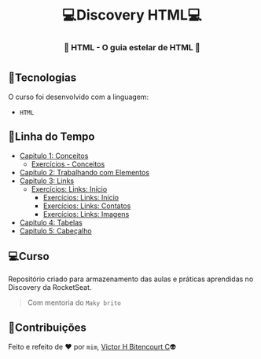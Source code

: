# <p align="center">:computer:Discovery HTML:computer:</p>
### <p align="center">:speech_balloon: HTML - O guia estelar de HTML :speech_balloon:</p> 
#
## :balloon:Tecnologias
O curso foi desenvolvido com a linguagem:
- ``HTML``

## :memo:Linha do Tempo
- [Capitulo 1: Conceitos](https://github.com/vhbitencourtc/Discovery_HTML/blob/main/conceitos.html)
  - [Exercícios - Conceitos](https://github.com/vhbitencourtc/Discovery_HTML/blob/main/ex_conceitos.html)
- [Capitulo 2: Trabalhando com Elementos](https://github.com/vhbitencourtc/Discovery_HTML/blob/main/workelements.html)
- [Capitulo 3: Links](https://github.com/vhbitencourtc/Discovery_HTML/blob/main/links.html)
   - [Exercícios: Links: Início]()
     - [Exercícios: Links: Início](https://github.com/vhbitencourtc/Discovery_HTML/blob/main/ex_links_index.html) 
     - [Exercícios: Links: Contatos](https://github.com/vhbitencourtc/Discovery_HTML/blob/main/ex_links_contact.html) 
     - [Exercícios: Links: Imagens](https://github.com/vhbitencourtc/Discovery_HTML/blob/main/ex_links_contact.html) 
- [Capitulo 4: Tabelas](https://github.com/vhbitencourtc/Discovery_HTML/blob/main/tabelas.html)
- [Capitulo 5: Cabeçalho](https://github.com/vhbitencourtc/Discovery_HTML/blob/main/header.html)

## :computer:Curso
Repositório criado para armazenamento das aulas e práticas aprendidas no Discovery da RocketSeat.
> Com mentoria do `Maky brito`

## 📝Contribuições
Feito e refeito de :heart: por `mim`, [Victor H Bitencourt C](https://github.com/vhbitencourtc/):alien:
